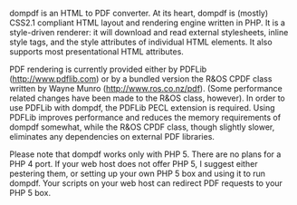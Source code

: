 dompdf is an HTML to PDF converter. At its heart, dompdf is (mostly) CSS2.1 compliant HTML layout and rendering engine written in PHP. It is a style-driven renderer: it will download and read external stylesheets, inline style tags, and the style attributes of individual HTML elements. It also supports most presentational HTML attributes.

PDF rendering is currently provided either by PDFLib (http://www.pdflib.com) or by a bundled version the R&OS CPDF class written by Wayne Munro (http://www.ros.co.nz/pdf). (Some performance related changes have been made to the R&OS class, however). In order to use PDFLib with dompdf, the PDFLib PECL extension is required. Using PDFLib improves performance and reduces the memory requirements of dompdf somewhat, while the R&OS CPDF class, though slightly slower, eliminates any dependencies on external PDF libraries.

Please note that dompdf works only with PHP 5. There are no plans for a PHP 4 port. If your web host does not offer PHP 5, I suggest either pestering them, or setting up your own PHP 5 box and using it to run dompdf. Your scripts on your web host can redirect PDF requests to your PHP 5 box.
